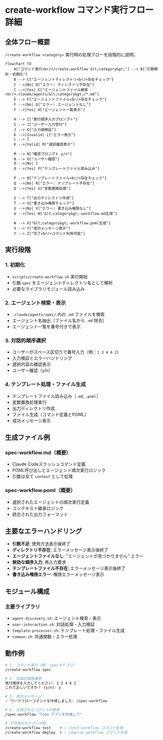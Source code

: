 # create-workflow コマンド実行フロー詳細

## 全体フロー概要

`/create-workflow <category>` 実行時の処理フローを段階的に説明。

```mermaid
flowchart TD
    A["コマンド実行<br/>/create-workflow &lt;category&gt;"] --> B["引数解析・初期化"]
    B --> C{"エージェントディレクトリ<br/>存在チェック"}
    C -->|No| D["エラー: ディレクトリ不存在"]
    C -->|Yes| E["エージェントファイル検索<br/>.claude/agents/&lt;category&gt;/*.md"]
    E --> F{"エージェントファイル<br/>存在チェック"}
    F -->|No| G["エラー: エージェントなし"]
    F -->|Yes| H["エージェント一覧表示"]
    
    H --> I["実行順序入力プロンプト"]
    I --> J["ユーザー入力受付"]
    J --> K{"入力値検証"}
    K -->|Invalid| L["エラー表示"]
    L --> I
    K -->|Valid| M["選択確認表示"]
    
    M --> N["確認プロンプト y/n"]
    N --> O{"ユーザー確認"}
    O -->|No| I
    O -->|Yes| P["テンプレートファイル読み込み"]
    
    P --> Q{"テンプレートファイル<br/>存在チェック"}
    Q -->|No| R["エラー: テンプレート不存在"]
    Q -->|Yes| S["変数置換処理"]
    
    S --> T["出力ディレクトリ作成"]
    T --> U{"書き込み権限チェック"}
    U -->|No| V["エラー: 書き込み権限なし"]
    U -->|Yes| W["&lt;category&gt;-workflow.md生成"]
    
    W --> X["&lt;category&gt;-workflow.poml生成"]
    X --> Y["成功メッセージ表示"]
    Y --> Z["完了<br/>コマンド利用可能"]
```

## 実行段階

### 1. 初期化
- `scripts/create-workflow.sh` 実行開始
- 引数 `spec` をエージェントディレクトリ名として解析
- 必要なライブラリモジュール読み込み

### 2. エージェント検索・表示
- `.claude/agents/spec/` 内の `.md` ファイルを検索
- エージェント名抽出（ファイル名から `.md` 除去）
- エージェント一覧を番号付きで表示

### 3. 対話的順序選択
- ユーザーがスペース区切りで番号入力（例：`1 3 4 6 2`）
- 入力検証とエラーハンドリング
- 選択内容の確認表示
- ユーザー確認（y/n）

### 4. テンプレート処理・ファイル生成
- テンプレートファイル読み込み（`.md`, `.poml`）
- 変数置換処理実行
- 出力ディレクトリ作成
- ファイル生成（コマンド定義とPOML）
- 成功メッセージ表示

## 生成ファイル例

### spec-workflow.md（概要）
- Claude Codeスラッシュコマンド定義
- POML呼び出しとエージェント順次実行ロジック
- 引数は全て `context` として処理

### spec-workflow.poml（概要）  
- 選択されたエージェントの順次実行定義
- コンテキスト継承ロジック
- 統合された出力フォーマット

## 主要なエラーハンドリング

- **引数不足**: 使用方法表示後終了
- **ディレクトリ不存在**: エラーメッセージ表示後終了  
- **エージェントファイルなし**: "エージェントが見つかりません" エラー
- **無効な順序入力**: 再入力要求
- **テンプレートファイル不存在**: エラーメッセージ表示後終了
- **書き込み権限エラー**: 権限エラーメッセージ表示

## モジュール構成

### 主要ライブラリ
- `agent-discovery.sh`: エージェント検索・表示
- `user-interaction.sh`: 対話処理・入力検証
- `template-processor.sh`: テンプレート処理・ファイル生成
- `common.sh`: 共通関数・エラー処理

## 動作例

```bash
# 1. コマンド実行（例: specカテゴリ）
/create-workflow spec

# 2. 対話的順序選択
実行順序を入力してください: 1 3 4 6 2
これで正しいですか？ (y/n): y

# 3. 成功メッセージ
✅ ワークフローコマンドを作成しました: /spec-workflow

# 4. 生成されたコマンドの使用
/spec-workflow "Todo アプリを作成して"

# その他のカテゴリの例
/create-workflow test    # → /test-workflow コマンド生成
/create-workflow deploy  # → /deploy-workflow コマンド生成
```